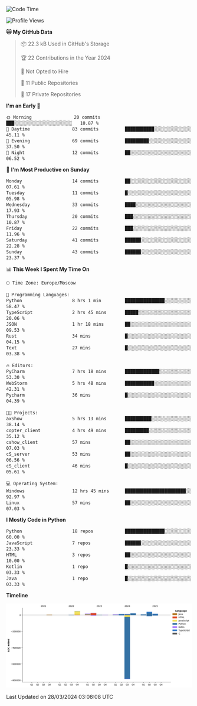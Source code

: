 <!--START_SECTION:waka-->
![Code Time](http://img.shields.io/badge/Code%20Time-237%20hrs%2025%20mins-blue)

![Profile Views](http://img.shields.io/badge/Profile%20Views-0-blue)

**🐱 My GitHub Data** 

> 📦 22.3 kB Used in GitHub's Storage 
 > 
> 🏆 22 Contributions in the Year 2024
 > 
> 🚫 Not Opted to Hire
 > 
> 📜 11 Public Repositories 
 > 
> 🔑 17 Private Repositories 
 > 
**I'm an Early 🐤** 

```text
🌞 Morning                20 commits          ███░░░░░░░░░░░░░░░░░░░░░░   10.87 % 
🌆 Daytime                83 commits          ███████████░░░░░░░░░░░░░░   45.11 % 
🌃 Evening                69 commits          █████████░░░░░░░░░░░░░░░░   37.50 % 
🌙 Night                  12 commits          ██░░░░░░░░░░░░░░░░░░░░░░░   06.52 % 
```
📅 **I'm Most Productive on Sunday** 

```text
Monday                   14 commits          ██░░░░░░░░░░░░░░░░░░░░░░░   07.61 % 
Tuesday                  11 commits          █░░░░░░░░░░░░░░░░░░░░░░░░   05.98 % 
Wednesday                33 commits          ████░░░░░░░░░░░░░░░░░░░░░   17.93 % 
Thursday                 20 commits          ███░░░░░░░░░░░░░░░░░░░░░░   10.87 % 
Friday                   22 commits          ███░░░░░░░░░░░░░░░░░░░░░░   11.96 % 
Saturday                 41 commits          ██████░░░░░░░░░░░░░░░░░░░   22.28 % 
Sunday                   43 commits          ██████░░░░░░░░░░░░░░░░░░░   23.37 % 
```


📊 **This Week I Spent My Time On** 

```text
🕑︎ Time Zone: Europe/Moscow

💬 Programming Languages: 
Python                   8 hrs 1 min         ███████████████░░░░░░░░░░   58.47 % 
TypeScript               2 hrs 45 mins       █████░░░░░░░░░░░░░░░░░░░░   20.06 % 
JSON                     1 hr 18 mins        ██░░░░░░░░░░░░░░░░░░░░░░░   09.53 % 
Rust                     34 mins             █░░░░░░░░░░░░░░░░░░░░░░░░   04.15 % 
Text                     27 mins             █░░░░░░░░░░░░░░░░░░░░░░░░   03.38 % 

🔥 Editors: 
PyCharm                  7 hrs 18 mins       █████████████░░░░░░░░░░░░   53.30 % 
WebStorm                 5 hrs 48 mins       ███████████░░░░░░░░░░░░░░   42.31 % 
Pycharm                  36 mins             █░░░░░░░░░░░░░░░░░░░░░░░░   04.39 % 

🐱‍💻 Projects: 
axShow                   5 hrs 13 mins       ██████████░░░░░░░░░░░░░░░   38.14 % 
copter_client            4 hrs 49 mins       █████████░░░░░░░░░░░░░░░░   35.12 % 
cshow_client             57 mins             ██░░░░░░░░░░░░░░░░░░░░░░░   07.03 % 
cS_server                53 mins             ██░░░░░░░░░░░░░░░░░░░░░░░   06.56 % 
cS_client                46 mins             █░░░░░░░░░░░░░░░░░░░░░░░░   05.61 % 

💻 Operating System: 
Windows                  12 hrs 45 mins      ███████████████████████░░   92.97 % 
Linux                    57 mins             ██░░░░░░░░░░░░░░░░░░░░░░░   07.03 % 
```

**I Mostly Code in Python** 

```text
Python                   18 repos            ███████████████░░░░░░░░░░   60.00 % 
JavaScript               7 repos             ██████░░░░░░░░░░░░░░░░░░░   23.33 % 
HTML                     3 repos             ██░░░░░░░░░░░░░░░░░░░░░░░   10.00 % 
Kotlin                   1 repo              █░░░░░░░░░░░░░░░░░░░░░░░░   03.33 % 
Java                     1 repo              █░░░░░░░░░░░░░░░░░░░░░░░░   03.33 % 
```



**Timeline**

![Lines of Code chart](https://raw.githubusercontent.com/adlemx/adlemx/main/assets/bar_graph.png)


 Last Updated on 28/03/2024 03:08:08 UTC
<!--END_SECTION:waka-->
